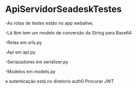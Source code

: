 # ApiServidorSeadeskTestes


-As rotas de testes estão no app webalive,

-Lá tbm tem um modelo de conversão da String para Base64

-Rotas em urls.py

-Api em api.py

-Seriazadores em serializer.py

-Modelos em models.py


a autenticação está no diretorio auth0
Procurar JWT
